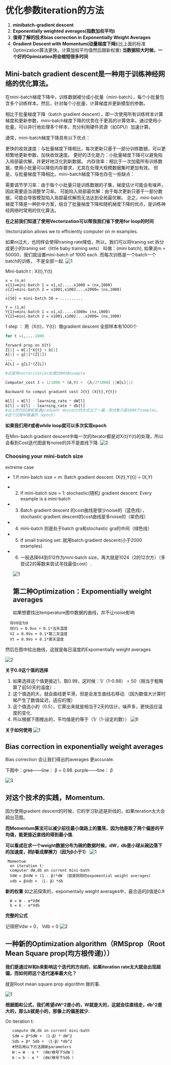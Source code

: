 # 优化参数iteration的方法
 1. **minibatch-gradient descent**
 2. **Exponentially weighted averages(指数加权平均)**
 3. **值得了解的技术bias correction in Exponentially Weight Averages**
 4. **Gradient Descent with Momentum(动量梯度下降)**(比上面的标准Optimization算法更快，计算加权平均值然后跟新权重)
**当数据较大时候，一个好的Opimization将会缩短很多时间**

## Mini-batch gradient descent是一种用于训练神经网络的优化算法。
在mini-batch梯度下降中，训练数据被分成小批量（mini-batch），每个小批量包含多个训练样本。然后，针对每个小批量，计算梯度并更新模型的参数。

相比于批量梯度下降（batch gradient descent），即一次使用所有训练样本计算梯度和更新参数，mini-batch梯度下降的优势在于更高的计算效率。通过使用小批量，可以并行地处理多个样本，充分利用硬件资源（如GPU）加速计算。

通常，mini-batch梯度下降具有以下优点：

更快的收敛速度：与批量梯度下降相比，每次更新只基于一部分训练数据，可以更频繁地更新参数，加快收敛速度。
更好的泛化能力：小批量梯度下降可以避免陷入局部最优解，并更好地泛化到新数据。
内存效率：相比于一次加载所有训练数据，使用小批量可以降低内存要求，尤其在处理大规模数据集时更加有效。
但是，与批量梯度下降相比，mini-batch梯度下降也存在一些缺点：

需要调节学习率：由于每个小批量只是训练数据的子集，梯度估计可能会有噪声，因此需要适当调整学习率。
可能陷入局部最优解：由于每次更新只基于一部分数据，可能会导致模型陷入局部最优解而无法达到全局最优解。
总之，mini-batch梯度下降是一种折中方案，结合了批量梯度下降和随机梯度下降的优点，是训练神经网络时常用的优化算法。

**在之前我们知道了使用Vectorization可以帮我我们省下使用for loop的时间**

Vectorization allows we to efficiently computer on m examples.

如果m过大，也同样会使得traning rate降低，所以，我们可以将traning set 拆分成更小的traning set（little baby training sets）
叫做：(mini batch), 如果说m = 50000，我们就设置mini-batch of 1000 each. 而每次训练是一个batch一个batch的训练，
不是全部一起.
![1](https://github.com/JoneSu1/Deep-learning-techniques-based-on-python-study-notes-and-project-records/assets/103999272/82d107d3-1ff1-4c63-befd-8039954ea985)

Mini-batch t : X{t},Y{t}
```
x = (n,m)
x{1}=mini-batch 1 = x1,x2.....x1000 = (nx,1000)
x{2}=mini-batch 2 = x1001,x1002....x2000= (nx,1000)
.....
x{50} = mini-batch 50 = ..........
```
```
Y = (1,m)
Y{1}=mini-batch 1 = x1,x2.....x1000= (nx,1000)
Y{2}=mini-batch 2 = x1001,x1002....x2000= (nx,1000)
```
1 step ： 用（X{t}，Y{t}）做gradient descent
全部样本有1000个
```python
for t =1,....1000

forward prop on X{t}
Z[1] = W[1]*X{t} + b[1]
A[1] = g[1]*(Z[1])
...
A[L] = g[L]*(Z[L])

#这是用vectorization处理1000给example

Computer_cost J = 1/1000 * (A,Y) + （入/2*1000）||W[L]||2

Backward to comput gradient cost J{t} (X{t},Y{t})

W[l] = W[l] - learning_rate * dW[l]
b[l] = b[l] - learning_rate * db[l]
#以上的代码用和普通gradient descent的方式过了一遍，但对象只是1000个samples。
#这个过程叫做遍历（epoch）
```
**如果我们用if或者while loop就可以多次实现epoch**

在Mini-batch gradient descent中每一次的iterator都是对X{t}Y{t}的处理，所以会看到Cost迭代图是有noise的并不是直线下降.
![2](https://github.com/JoneSu1/Deep-learning-techniques-based-on-python-study-notes-and-project-records/assets/103999272/fad36c1f-8667-4d42-b93c-9ceca632d6ba)

### Choosing your mini-batch size
extreme case 
- 1.If mini-batch size = m: Batch gradient descent. (X{t},Y{t}) = (X,Y)
- 2. If mini-batch size = 1: stochastic(随机) gradient descent: Every example is  a mini-batch
- 3. Batch gradient descent 的cost曲线是很少noise的（蓝色线）， stochastic gradient descent的cost曲线是多noise的（紫色线）
- 4. mini-batch 则是处于batch gra和stochastic gra的中间（绿色线）
- 5. If small training set: 就用batch gradient descent(小于2000 examples).
- 6. 一般选择64到512作为mini-batch size，再大就是1024（2的12次方）（多尝试2的幂数来尝试寻找最佳cost）.
  

  ![1](https://github.com/JoneSu1/Deep-learning-techniques-based-on-python-study-notes-and-project-records/assets/103999272/3f69799a-edd1-4acb-96b3-23e19a8197ff)
  

  ## 第二种Optimization：Expomentially weight averages

   如果想要找出temperature图中数据的曲线，并不让noise影响
```
  将V0设为0
  则V1 = 0.9vo + 0.1*当天温度
  V2 = 0.9Vo + 0.1*第二天温度
  Vt = 0.9Vo + 0.1*第天温度
```
  然后在图中绘出曲线，这就是每日温度的Expomentially weight averages

  ![2](https://github.com/JoneSu1/Deep-learning-techniques-based-on-python-study-notes-and-project-records/assets/103999272/c9ab6e98-ec4c-4e18-a753-e219c61f0981)

**关于0.9这个值的选择**

1. 如果选择这个值更接近1，取0.98，这时候：1/（1-0.98） = 50（相当于粗略算了前50天的温度）.
2. 这个值选的大，就会曲线更平滑，但是会发生曲线右移动.（因为数值大计算时候产生了数值延迟，适应的慢）
3. 这个值选小的（0.5），它算出来就是相当于2天的估计。噪声多，更快适应温度的变化.
4. 所以根据下图推出的，平均值是约等于（1/（1-设定的数））
![6](https://github.com/JoneSu1/Deep-learning-techniques-based-on-python-study-notes-and-project-records/assets/103999272/de8a7d54-dd29-4e2d-8f9b-492e37b1371a)

**关于如何使用**
![1](https://github.com/JoneSu1/Deep-learning-techniques-based-on-python-study-notes-and-project-records/assets/103999272/1301df83-2fd5-4da0-bc6a-d85240c9603e)



## Bias correction in exponentially weight averages

Bias correction 会让我们得出的averages 更accurate.

下图中：gree——line： β = 0.98. purple——line： β


![3](https://github.com/JoneSu1/Deep-learning-techniques-based-on-python-study-notes-and-project-records/assets/103999272/a1efab1d-2854-4e86-8ebf-497f1b6977f2)


## 对这个技术的实践，Momentum.

因为使用gradient descent的时候，它的学习轨迹是折线的，如果iteration太大会超出范围。

**而Momentum算法可以减少前往最小值路上的震荡，因为他是取了两个偏差的平均值，能更接近直线的得到最小值.**

**可以看成在求一个weight数据分布为碗的数据时候，dW，db是小球从碗边落下的加速度，把β看成摩擦力（因为β小于1）**
![1](https://github.com/JoneSu1/Deep-learning-techniques-based-on-python-study-notes-and-project-records/assets/103999272/1951e368-e3ed-4880-af84-e058fc5d9279)
```
 Momentum
  on iteration t:
  computer dW,db on current mini-bath
  VdW = βVdW + (1 - β)*dW （就是刚刚的expomential weight averages）
  vdb = βVdb + （1- β）*db
```
  **新的权重**
  如之前探索的，expomentaily weight averages中，最合适的β值是0.9
```
  W = W - α*VdW
  b = b - α*Vdb 
```
**完整的公式**

记得把Vdw = 0， Vdb = 0
![2](https://github.com/JoneSu1/Deep-learning-techniques-based-on-python-study-notes-and-project-records/assets/103999272/c21575fc-8dbc-4c6a-a1f7-846f87e4a432)

## 一种新的Optimization algorithm（RMSprop（Root Mean Square prop(均方根传递)））

**我们是通过W和b来影响这个迭代的方向的，如果iteration rate太大就会出现超偏，而如何把这个迭代速率最大化？**

 就是Root mean square prop algorithm 做的事.

![1](https://github.com/JoneSu1/Deep-learning-techniques-based-on-python-study-notes-and-project-records/assets/103999272/52d40dc3-3f92-4eaf-b3d1-ff9a4e9381c4)


**根据图和公式，我们希望dW^2是小的，W就是大的，这就会往直线走，db^2是大的，那么b就是小的，那像上的偏差就少.**

On iteration t:

       compute dW,db on current mini-bath
       SdW = β*SdW + （1-β）* dW^2
       Sdb = β* Sdb + （1-β）*db^2
       #然后用以下方法跟新parameters
       W：= W - α * （dW/根号下SdW ）
       b：= b - α * （dW/根号下Sdb ）
 
